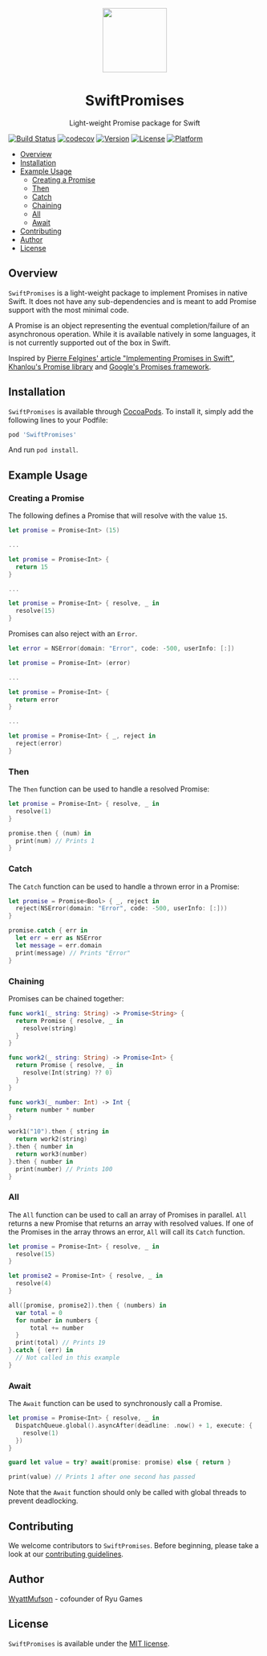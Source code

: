 <p align="center">
<img
src="https://s3.amazonaws.com/ryu-logos/RyuIcon128x128.png?"
width="128px;">
</p>

<h1 align="center">SwiftPromises</h1>
<p align="center">
Light-weight Promise package for Swift
</p>

[![Build Status](https://travis-ci.com/RyuGames/SwiftPromises.svg?branch=master)](https://travis-ci.com/RyuGames/SwiftPromises)
[![codecov](https://codecov.io/gh/RyuGames/SwiftPromises/branch/master/graph/badge.svg)](https://codecov.io/gh/RyuGames/SwiftPromises)
[![Version](https://img.shields.io/cocoapods/v/SwiftPromises.svg?style=flat)](https://cocoapods.org/pods/SwiftPromises)
[![License](https://img.shields.io/cocoapods/l/SwiftPromises.svg?style=flat)](./LICENSE)
[![Platform](https://img.shields.io/cocoapods/p/SwiftPromises.svg?style=flat)](https://cocoapods.org/pods/SwiftPromises)

- [Overview](#overview)
- [Installation](#installation)
- [Example Usage](#example-usage)
  - [Creating a Promise](#creating-a-promise)
  - [Then](#then)
  - [Catch](#catch)
  - [Chaining](#chaining)
  - [All](#all)
  - [Await](#await)
- [Contributing](#contributing)
- [Author](#author)
- [License](#license)

## Overview

`SwiftPromises` is a light-weight package to implement Promises in native Swift. It does not have any sub-dependencies and is meant to add Promise support with the most minimal code.

A Promise is an object representing the eventual completion/failure of an asynchronous operation. While it is available natively in some languages, it is not currently supported out of the box in Swift.

Inspired by [Pierre Felgines' article "Implementing Promises in Swift"](https://felginep.github.io/2019-01-06/implementing-promises-in-swift), [Khanlou's Promise library](https://github.com/khanlou/Promise) and [Google's Promises framework](https://github.com/google/promises).

## Installation

`SwiftPromises` is available through [CocoaPods](https://cocoapods.org). To install
it, simply add the following lines to your Podfile:

```ruby
pod 'SwiftPromises'
```

And run ```pod install```.

## Example Usage

### Creating a Promise

The following defines a Promise that will resolve with the value `15`.

``` swift
let promise = Promise<Int> (15)

...

let promise = Promise<Int> {
  return 15
}

...

let promise = Promise<Int> { resolve, _ in
  resolve(15)
}
```

Promises can also reject with an `Error`.

``` swift
let error = NSError(domain: "Error", code: -500, userInfo: [:])

let promise = Promise<Int> (error)

...

let promise = Promise<Int> {
  return error
}

...

let promise = Promise<Int> { _, reject in
  reject(error)
}
```

### Then

The `Then` function can be used to handle a resolved Promise:

``` swift
let promise = Promise<Int> { resolve, _ in
  resolve(1)
}

promise.then { (num) in
  print(num) // Prints 1
}
```

### Catch

The `Catch` function can be used to handle a thrown error in a Promise:

``` swift
let promise = Promise<Bool> { _, reject in
  reject(NSError(domain: "Error", code: -500, userInfo: [:]))
}

promise.catch { err in
  let err = err as NSError
  let message = err.domain
  print(message) // Prints "Error"
}
```

### Chaining

Promises can be chained together:

``` swift
func work1(_ string: String) -> Promise<String> {
  return Promise { resolve, _ in
    resolve(string)
  }
}

func work2(_ string: String) -> Promise<Int> {
  return Promise { resolve, _ in
    resolve(Int(string) ?? 0)
  }
}

func work3(_ number: Int) -> Int {
  return number * number
}

work1("10").then { string in
  return work2(string)
}.then { number in
  return work3(number)
}.then { number in
  print(number) // Prints 100
}
```

### All

The `All` function can be used to call an array of Promises in parallel. `All` returns a new Promise that returns an array with resolved values. If one of the Promises in the array throws an error, `All` will call its `Catch` function.

``` swift
let promise = Promise<Int> { resolve, _ in
  resolve(15)
}

let promise2 = Promise<Int> { resolve, _ in
  resolve(4)
}

all([promise, promise2]).then { (numbers) in
  var total = 0
  for number in numbers {
      total += number
  }
  print(total) // Prints 19
}.catch { (err) in
  // Not called in this example
}
```

### Await

The `Await` function can be used to synchronously call a Promise.

``` swift
let promise = Promise<Int> { resolve, _ in
  DispatchQueue.global().asyncAfter(deadline: .now() + 1, execute: {
    resolve(1)
  })
}

guard let value = try? await(promise: promise) else { return }

print(value) // Prints 1 after one second has passed
```

Note that the `Await` function should only be called with global threads to prevent deadlocking.

## Contributing

We welcome contributors to `SwiftPromises`. Before beginning, please take a look at our [contributing guidelines](./CONTRIBUTING.md).

## Author

[WyattMufson](mailto:wyatt@ryu.games) - cofounder of Ryu Games

## License

`SwiftPromises` is available under the [MIT license](./LICENSE).
